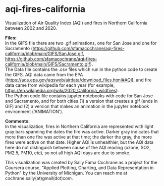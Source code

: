 # aqi-fires-california
Visualization of Air Quality Index (AQI) and fires in Northern California between 2002 and 2020.

**Files:**   
  In the GIFS file there are two .gif animations, one for San Jose and one for Sacramento (https://github.com/sfamacochrane/aqi-fires-california/blob/main/GIFS/SanJose.gif, https://github.com/sfamacochrane/aqi-fires-california/blob/main/GIFS/Sacramento.gif).  
  The Data file contains the .csv files which run in the python code to create the GIFS. AQI data came from the EPA (https://aqs.epa.gov/aqsweb/airdata/download_files.html#AQI), and fire data came from wikipedia for each year (for example, https://en.wikipedia.org/wiki/2020_California_wildfires).   
  The Python code file contains jupyter notebooks with code for San Jose and Sacramento, and for both cities (1) a version that creates a gif (ends in GIF) and (2) a version that makes an animation in the jupyter notebook environment ('ANIMATION'). 

**Comments:**   
In the visualization, fires in Northern California are represented with light gray bars spanning the dates the fire was active. Darker gray indicates that more than one fire was active at that time; the darker the gray, the more fires were active on that date. Higher AQI is unhealthier, but the AQI data here do not distinguish between cause of the AQI reading (ozone, SO2, PM2.5, PM10, etc), so not all high AQI days are due to smoke. 

This visualization was created by Sally Fama Cochrane as a project for the Coursera course, "Applied Plotting, Charting, and Data Representation in Python" by the University of Michigan. You can reach me at cochrane.sally(at)gmail(dot)com.
